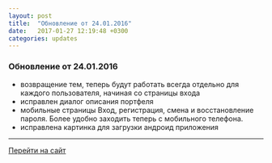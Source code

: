```yaml
---
layout: post
title:  "Обновление от 24.01.2016"
date:   2017-01-27 12:19:48 +0300
categories: updates
---
```

### Обновление от 24.01.2016

* возвращение тем, теперь будут работать всегда отдельно для каждого пользователя, начиная со страницы входа
* исправлен диалог описания портфеля
* мобильные страницы Вход, регистрация, смена и восстановление пароля. Более удобно заходить теперь с мобильного телефона.
* исправлена картинка для загрузки андроид приложения

---
[Перейти на сайт]

[Перейти на сайт]: https://intelinvest.ru/